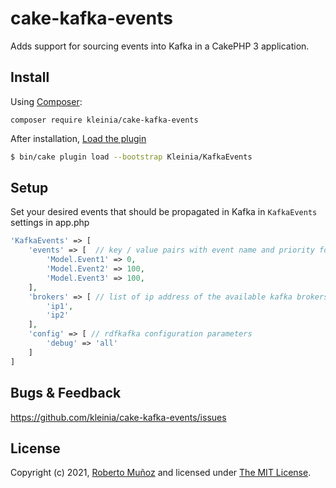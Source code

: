 # cake-kafka-events
Adds support for sourcing events into Kafka in a CakePHP 3 application.

## Install

Using [Composer][composer]:

```
composer require kleinia/cake-kafka-events
```

After installation, [Load the plugin](http://book.cakephp.org/3.0/en/plugins.html#loading-a-plugin)
```sh
$ bin/cake plugin load --bootstrap Kleinia/KafkaEvents
```

## Setup

Set your desired events that should be propagated in Kafka in `KafkaEvents` settings in app.php
```php
'KafkaEvents' => [
    'events' => [  // key / value pairs with event name and priority for each event
        'Model.Event1' => 0,
        'Model.Event2' => 100,
        'Model.Event3' => 100,
    ],
    'brokers' => [ // list of ip address of the available kafka brokers
        'ip1',
        'ip2'
    ],
    'config' => [ // rdfkafka configuration parameters
        'debug' => 'all'
    ]
]
```

## Bugs & Feedback

https://github.com/kleinia/cake-kafka-events/issues

## License

Copyright (c) 2021, [Roberto Muñoz][personal] and licensed under [The MIT License][mit].

[cakephp]:http://cakephp.org
[composer]:http://getcomposer.org
[mit]:http://www.opensource.org/licenses/mit-license.php
[personal]:https://github.com/kleinia
